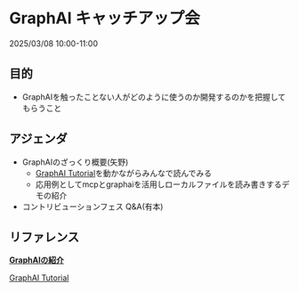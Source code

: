 # GraphAI キャッチアップ会

2025/03/08 10:00-11:00 

## 目的

- GraphAIを触ったことない人がどのように使うのか開発するのかを把握してもらうこと

## アジェンダ

- GraphAIのざっくり概要(矢野)
  - [GraphAI Tutorial](https://github.com/receptron/graphai/blob/main/docs/Tutorial.md)を動かながらみんなで読んでみる
  - 応用例としてmcpとgraphaiを活用しローカルファイルを読み書きするデモの紹介
- コントリビューションフェス Q&A(有本)

## リファレンス

[**GraphAIの紹介**](https://zenn.dev/singularity/articles/graphai-about)

[GraphAI Tutorial](https://github.com/receptron/graphai/blob/main/docs/Tutorial.md)